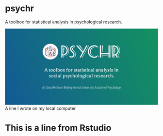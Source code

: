 # psychr
A toolbox for statistical analysis in psychological research.

![](statics/psychr.png)
A line I wrote on my local computer

# This is a line from Rstudio